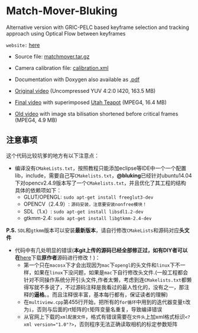 # Match-Mover-Bluking
Alternative version with GRIC-PELC based keyframe selection  and tracking approach using Optical Flow between keyframes

`website:` [here](http://homepage.uibk.ac.at/~csak7995/matchmover/)

* Source file: [matchmover.tar.gz](http://homepage.uibk.ac.at/~csak7995/matchmover/matchmover.tar.gz)

* Camera calibration file: [calibration.xml](http://homepage.uibk.ac.at/~csak7995/matchmover/calibration.xml)
* Documentation with Doxygen also available as [.pdf](http://homepage.uibk.ac.at/~csak7995/matchmover/doxygen/refman.pdf)
* [Original video](http://www.kknd-xtreme.de/matchmover/teatime_deactivated_steady_shot_final.avi) (Uncompressed YUV 4:2:0 I420, 163.5 MB)
* [Final video](http://homepage.uibk.ac.at/~csak7995/matchmover/videos/teatime_deactivated_steady_shot_final_rendered.avi) with superimposed [Utah Teapot](http://en.wikipedia.org/wiki/Utah_teapot) (MPEG4, 16.4 MB)
* [Old video](http://homepage.uibk.ac.at/~csak7995/matchmover/videos/ski_vga_rendered.avi) with image sta bilisation shortened before critical frames (MPEG4, 4.9 MB)



## 注意事项
这个代码比较坑爹的地方有以下注意点：

* 编译没有`CMakeLists.txt`，按照教程只能添加eclipse等IDE中一个一个配置lib，include，需要自己写`CMakelists.txt`，**@bluking**已经针对ubuntu14.04下对opencv2.4.9版本写了一个`CMakelists.txt`，并且优化了其工程的结构
具体的依赖项如下：
	* GLUT/OPENGL: `sudo apt-get install freeglut3-dev`
	* OPENCV（2.4.9）: `源码安装，注意要安装nonfree模块！`
	* SDL（1.x）: `sudo apt-get install libsdl1.2-dev`
	* gtkmm-2.4: `sudo apt-get install libgtkmm-2.4-dev`

**P.S.** `SDL`和`gtkmm`版本可以安装**最新版本**，请自行修改`CMakeLists`和源码对应**头文件**

* 代码中有几处明显的错误(**本git上传的源码已经全部修正过，如有DIY者可以在**[here](http://homepage.uibk.ac.at/~csak7995/matchmover/matchmover.tar.gz)下载**原作者**源码进行修改！)：
	* 第一个只在`macosx`下才会出现因为`mac`下`opengl`的头文件和`linux`下不一样，如果在`linux`下没问题，如果是`mac`下自行修改头文件.(一般工程都会针对不同操作系统分开引头文件,作者太懒，考虑到连`CMakelists.txt`都懒得写就不多说了，不过源码注释是我看过的最人性化的，没有之一，那注释的**逼格**。。而且注释很丰富，基本每行都有，保证读者的理解)
	* 在`multiview.cpp`第455行开始，把所有的`for循环`中用到的迭代器变量`t`改为`i`，否则与后面的rt矩阵的`t`矩阵变量名重复，导致编译错误
	* 从官网上下载的`xml配置文件`，格式有错误需要在`文件头`上加xml格式标识`<?xml version="1.0"?>`，否则程序无法正确读取相机的标定参数矩阵
 
